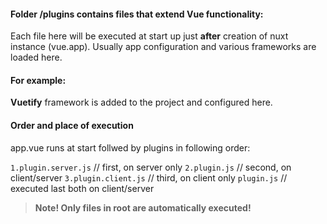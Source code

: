 #### Folder /plugins contains files that extend Vue functionality:
Each file here will be executed at start up just **after** creation of nuxt instance (vue.app).
Usually app configuration and various frameworks are loaded here.

#### For example: 
**Vuetify** framework is added to the project and configured here.

#### Order and place of execution
app.vue runs at start follwed by plugins in following order: 

`1.plugin.server.js` // first, on server only
`2.plugin.js`			// second, on client/server
`3.plugin.client.js` // third, on client only
`plugin.js`  			// executed last both on client/server

> **Note! Only files in root are automatically executed!**

